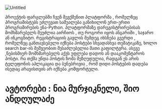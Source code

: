 ![Untitled](https://user-images.githubusercontent.com/73348964/105642486-72954f00-5ea3-11eb-8f80-5c89b403a72b.png)

პროექტის ფარგლებში ჩვენ შევქმენით პლატფორმა , რომელზეც პროგრამისტებს ეძლევათ საშუალება განიხილონ ერთ-ერთი პროგრამირების ენა-Python. პლატფორმაზე დარეგისტრირებისას
მომხმარებელს შეუძლია აირჩიოს , თუ როგორი იყოს ანგარიში , საჯარო ან ინკოგნიტო. რეგისტრაციის გავლის შემდეგ იხსნება გვერდი , რომელზეც განთავსებული იქნება პოსტები სხვადასხვა 
თემატიკაზე, ხოლო search bar-ის მეშვეობით შესაძლებელია მათი გაფილტვრა. ასევე ,ნებისმიერ მომხმარებელს აქვს უფლება დადოს ან დააკომენტაროს პოსტი. რა თქმა უნდა პოსტის ზომა 
შეზღუდულია, რადგან ეს არის ტელეფონის აპლიკაცია და ბუნებრივია , რომ დიდი პოსტების დადება ისედაც არავისთვის არ იქნება კომფორტული.

# ავტორები : ნია მურჯიკნელი, შიო ანდღულაძე
